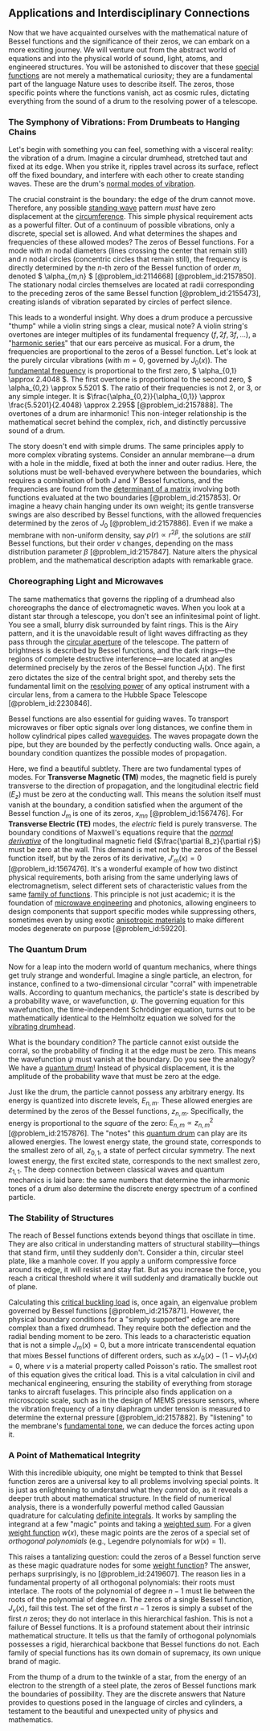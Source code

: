## Applications and Interdisciplinary Connections

Now that we have acquainted ourselves with the mathematical nature of Bessel functions and the significance of their zeros, we can embark on a more exciting journey. We will venture out from the abstract world of equations and into the physical world of sound, light, atoms, and engineered structures. You will be astonished to discover that these [special functions](@article_id:142740) are not merely a mathematical curiosity; they are a fundamental part of the language Nature uses to describe itself. The zeros, those specific points where the functions vanish, act as cosmic rules, dictating everything from the sound of a drum to the resolving power of a telescope.

### The Symphony of Vibrations: From Drumbeats to Hanging Chains

Let's begin with something you can feel, something with a visceral reality: the vibration of a drum. Imagine a circular drumhead, stretched taut and fixed at its edge. When you strike it, ripples travel across its surface, reflect off the fixed boundary, and interfere with each other to create standing waves. These are the drum's [normal modes of vibration](@article_id:140789).

The crucial constraint is the boundary: the edge of the drum cannot move. Therefore, any possible [standing wave](@article_id:260715) pattern *must* have zero displacement at the [circumference](@article_id:263108). This simple physical requirement acts as a powerful filter. Out of a continuum of possible vibrations, only a discrete, special set is allowed. And what determines the shapes and frequencies of these allowed modes? The zeros of Bessel functions. For a mode with $m$ nodal diameters (lines crossing the center that remain still) and $n$ nodal circles (concentric circles that remain still), the frequency is directly determined by the $n$-th zero of the Bessel function of order $m$, denoted $ \alpha_{m,n} $ [@problem_id:2114668] [@problem_id:2157850]. The stationary nodal circles themselves are located at radii corresponding to the preceding zeros of the same Bessel function [@problem_id:2155473], creating islands of vibration separated by circles of perfect silence.

This leads to a wonderful insight. Why does a drum produce a percussive "thump" while a violin string sings a clear, musical note? A violin string's overtones are integer multiples of its fundamental frequency ($f, 2f, 3f, \ldots$), a "[harmonic series](@article_id:147293)" that our ears perceive as musical. For a drum, the frequencies are proportional to the zeros of a Bessel function. Let's look at the purely circular vibrations (with $m=0$, governed by $J_0(x)$). The [fundamental frequency](@article_id:267688) is proportional to the first zero, $ \alpha_{0,1} \approx 2.4048 $. The first overtone is proportional to the second zero, $ \alpha_{0,2} \approx 5.5201 $. The ratio of their frequencies is not 2, or 3, or any simple integer. It is $\frac{\alpha_{0,2}}{\alpha_{0,1}} \approx \frac{5.5201}{2.4048} \approx 2.295$ [@problem_id:2157888]. The overtones of a drum are inharmonic! This non-integer relationship is the mathematical secret behind the complex, rich, and distinctly percussive sound of a drum.

The story doesn't end with simple drums. The same principles apply to more complex vibrating systems. Consider an annular membrane—a drum with a hole in the middle, fixed at both the inner and outer radius. Here, the solutions must be well-behaved everywhere between the boundaries, which requires a combination of both $J$ and $Y$ Bessel functions, and the frequencies are found from the [determinant of a matrix](@article_id:147704) involving both functions evaluated at the two boundaries [@problem_id:2157853]. Or imagine a heavy chain hanging under its own weight; its gentle transverse swings are also described by Bessel functions, with the allowed frequencies determined by the zeros of $J_0$ [@problem_id:2157886]. Even if we make a membrane with non-uniform density, say $\rho(r) \propto r^{2\beta}$, the solutions are *still* Bessel functions, but their order $\nu$ changes, depending on the mass distribution parameter $\beta$ [@problem_id:2157847]. Nature alters the physical problem, and the mathematical description adapts with remarkable grace.

### Choreographing Light and Microwaves

The same mathematics that governs the rippling of a drumhead also choreographs the dance of electromagnetic waves. When you look at a distant star through a telescope, you don't see an infinitesimal point of light. You see a small, blurry disk surrounded by faint rings. This is the Airy pattern, and it is the unavoidable result of light waves diffracting as they pass through the [circular aperture](@article_id:166013) of the telescope. The pattern of brightness is described by Bessel functions, and the dark rings—the regions of complete destructive interference—are located at angles determined precisely by the zeros of the Bessel function $J_1(x)$. The first zero dictates the size of the central bright spot, and thereby sets the fundamental limit on the [resolving power](@article_id:170091) of any optical instrument with a circular lens, from a camera to the Hubble Space Telescope [@problem_id:2230846].

Bessel functions are also essential for guiding waves. To transport microwaves or fiber optic signals over long distances, we confine them in hollow cylindrical pipes called [waveguides](@article_id:197977). The waves propagate down the pipe, but they are bounded by the perfectly conducting walls. Once again, a boundary condition quantizes the possible modes of propagation.

Here, we find a beautiful subtlety. There are two fundamental types of modes. For **Transverse Magnetic (TM)** modes, the magnetic field is purely transverse to the direction of propagation, and the longitudinal electric field ($E_z$) must be zero at the conducting wall. This means the solution itself must vanish at the boundary, a condition satisfied when the argument of the Bessel function $J_m$ is one of its zeros, $x_{mn}$ [@problem_id:1567476]. For **Transverse Electric (TE)** modes, the *electric* field is purely transverse. The boundary conditions of Maxwell's equations require that the *[normal derivative](@article_id:169017)* of the longitudinal magnetic field ($\frac{\partial B_z}{\partial r}$) must be zero at the wall. This demand is met not by the zeros of the Bessel function itself, but by the zeros of its derivative, $J'_m(x)=0$ [@problem_id:1567476]. It's a wonderful example of how two distinct physical requirements, both arising from the same underlying laws of electromagnetism, select different sets of characteristic values from the same [family of functions](@article_id:136955). This principle is not just academic; it is the foundation of [microwave engineering](@article_id:273841) and photonics, allowing engineers to design components that support specific modes while suppressing others, sometimes even by using exotic [anisotropic materials](@article_id:184380) to make different modes degenerate on purpose [@problem_id:59220].

### The Quantum Drum

Now for a leap into the modern world of quantum mechanics, where things get truly strange and wonderful. Imagine a single particle, an electron, for instance, confined to a two-dimensional circular "corral" with impenetrable walls. According to quantum mechanics, the particle's state is described by a probability wave, or wavefunction, $\psi$. The governing equation for this wavefunction, the time-independent Schrödinger equation, turns out to be mathematically identical to the Helmholtz equation we solved for the [vibrating drumhead](@article_id:175992).

What is the boundary condition? The particle cannot exist outside the corral, so the probability of finding it at the edge must be zero. This means the wavefunction $\psi$ must vanish at the boundary. Do you see the analogy? We have a [quantum drum](@article_id:163127)! Instead of physical displacement, it is the amplitude of the probability wave that must be zero at the edge.

Just like the drum, the particle cannot possess any arbitrary energy. Its energy is quantized into discrete levels, $E_{n,m}$. These allowed energies are determined by the zeros of the Bessel functions, $z_{n,m}$. Specifically, the energy is proportional to the *square* of the zero: $E_{n,m} \propto z_{n,m}^2$ [@problem_id:2157876]. The "notes" this [quantum drum](@article_id:163127) can play are its allowed energies. The lowest energy state, the ground state, corresponds to the smallest zero of all, $z_{0,1}$, a state of perfect circular symmetry. The next lowest energy, the first excited state, corresponds to the next smallest zero, $z_{1,1}$. The deep connection between classical waves and quantum mechanics is laid bare: the same numbers that determine the inharmonic tones of a drum also determine the discrete energy spectrum of a confined particle.

### The Stability of Structures

The reach of Bessel functions extends beyond things that oscillate in time. They are also critical in understanding matters of structural stability—things that stand firm, until they suddenly don't. Consider a thin, circular steel plate, like a manhole cover. If you apply a uniform compressive force around its edge, it will resist and stay flat. But as you increase the force, you reach a critical threshold where it will suddenly and dramatically buckle out of plane.

Calculating this [critical buckling load](@article_id:202170) is, once again, an eigenvalue problem governed by Bessel functions [@problem_id:2157871]. However, the physical boundary conditions for a "simply supported" edge are more complex than a fixed drumhead. They require both the deflection and the radial bending moment to be zero. This leads to a characteristic equation that is not a simple $J_m(x)=0$, but a more intricate transcendental equation that mixes Bessel functions of different orders, such as $x J_0(x) - (1-\nu) J_1(x) = 0$, where $\nu$ is a material property called Poisson's ratio. The smallest root of this equation gives the critical load. This is a vital calculation in civil and mechanical engineering, ensuring the stability of everything from storage tanks to aircraft fuselages. This principle also finds application on a microscopic scale, such as in the design of MEMS pressure sensors, where the vibration frequency of a tiny diaphragm under tension is measured to determine the external pressure [@problem_id:2157882]. By "listening" to the membrane's [fundamental tone](@article_id:181668), we can deduce the forces acting upon it.

### A Point of Mathematical Integrity

With this incredible ubiquity, one might be tempted to think that Bessel function zeros are a universal key to all problems involving special points. It is just as enlightening to understand what they *cannot* do, as it reveals a deeper truth about mathematical structure. In the field of numerical analysis, there is a wonderfully powerful method called Gaussian quadrature for calculating [definite integrals](@article_id:147118). It works by sampling the integrand at a few "magic" points and taking a [weighted sum](@article_id:159475). For a given [weight function](@article_id:175542) $w(x)$, these magic points are the zeros of a special set of *orthogonal polynomials* (e.g., Legendre polynomials for $w(x)=1$).

This raises a tantalizing question: could the zeros of a Bessel function serve as these magic quadrature nodes for some [weight function](@article_id:175542)? The answer, perhaps surprisingly, is no [@problem_id:2419607]. The reason lies in a fundamental property of all orthogonal polynomials: their roots must interlace. The roots of the polynomial of degree $n-1$ must lie between the roots of the polynomial of degree $n$. The zeros of a single Bessel function, $J_\nu(x)$, fail this test. The set of the first $n-1$ zeros is simply a subset of the first $n$ zeros; they do not interlace in this hierarchical fashion. This is not a failure of Bessel functions. It is a profound statement about their intrinsic mathematical structure. It tells us that the family of orthogonal polynomials possesses a rigid, hierarchical backbone that Bessel functions do not. Each family of special functions has its own domain of supremacy, its own unique brand of magic.

From the thump of a drum to the twinkle of a star, from the energy of an electron to the strength of a steel plate, the zeros of Bessel functions mark the boundaries of possibility. They are the discrete answers that Nature provides to questions posed in the language of circles and cylinders, a testament to the beautiful and unexpected unity of physics and mathematics.
